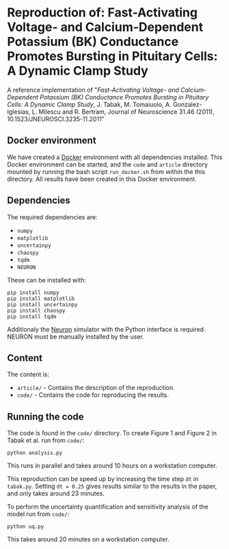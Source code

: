# Reproduction of: Fast-Activating Voltage- and Calcium-Dependent Potassium (BK) Conductance Promotes Bursting in Pituitary Cells: A Dynamic Clamp Study

A reference implementation of
"*Fast-Activating Voltage- and Calcium-Dependent Potassium (BK) Conductance
Promotes Bursting in Pituitary Cells: A Dynamic Clamp Study*,
J. Tabak, M. Tomaiuolo, A. Gonzalez-Iglesias,  L. Milescu and R. Bertram,
Journal of Neuroscience 31.46 (2011), 10.1523/JNEUROSCI.3235-11.2011"



## Docker environment

We have created a [Docker](https://www.docker.com/) environment
with all dependencies installed.
This Docker environment can be started, and the `code` and `article` directory mounted
by running the bash script `run_docker.sh` from within the this directory.
All results have been created in this Docker environment.


## Dependencies

The required dependencies are:

* `numpy`
* `matplotlib`
* `uncertainpy`
* `chaospy`
* `tqdm`
* `NEURON`

These can be installed with:

```
pip install numpy
pip install matplotlib
pip install uncertainpy
pip install chaospy
pip install tqdm
```

Additionaly the [Neuron](https://www.neuron.yale.edu/neuron/download) simulator
with the Python interface is required. NEURON must be manually installed
by the user.

## Content

The content is:

* `article/` - Contains the description of the reproduction.
* `code/` - Contains the code for reproducing the results.


## Running the code

The code is found in the `code/` directory.
To create Figure 1 and Figure 2 in Tabak et al. run from `code/`:

```
python analysis.py
```

This runs in parallel and takes around 10 hours on a workstation computer.

This reproduction can be speed up by increasing the time step `dt` in `tabak.py`.
Setting `dt = 0.25` gives results similar to the results in the paper,
and only takes around 23 minutes.

To perform the uncertainty quantification and sensitivity analysis of the model
run from `code/`:

```
python uq.py
```

This takes around 20 minutes on a workstation computer.

